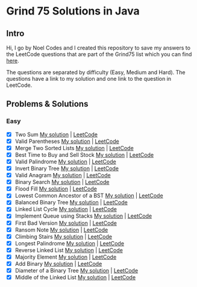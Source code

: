 # Grind 75 Solutions in Java

## Intro

Hi, I go by Noel Codes and I created this repository to save my answers to the LeetCode questions that are part of the Grind75 list which you can find [here](https://www.techinterviewhandbook.org/grind75).

The questions are separated by difficulty (Easy, Medium and Hard). The questions have a link to my solution and one link to the question in LeetCode.

## Problems & Solutions

### Easy
- [x] Two Sum [My solution](https://github.com/NoelCov/Grind75/blob/main/Easy/TwoSum/Solution.java) | [LeetCode](https://leetcode.com/problems/two-sum/)
- [x] Valid Parentheses [My solution](https://github.com/NoelCov/Grind75/blob/main/Easy/ValidParentheses/Solution.java) | [LeetCode](https://leetcode.com/problems/valid-parentheses/)
- [x] Merge Two Sorted Lists [My solution](https://github.com/NoelCov/Grind75/blob/main/Easy/MergeTwoSortedLists/Solution.java) | [LeetCode](https://leetcode.com/problems/merge-two-sorted-lists/)
- [x] Best Time to Buy and Sell Stock [My solution](https://github.com/NoelCov/Grind75/blob/main/Easy/BestTimeToBuyAndSellStock/Solution.java) | [LeetCode](https://leetcode.com/problems/best-time-to-buy-and-sell-stock/)
- [x] Valid Palindrome [My solution](https://github.com/NoelCov/Grind75/blob/main/Easy/ValidPalindrome/Solution.java) | [LeetCode](https://leetcode.com/problems/valid-palindrome/)
- [x] Invert Binary Tree [My solution](https://github.com/NoelCov/Grind75/blob/main/Easy/InvertBinaryTree/Solution.java) | [LeetCode](https://leetcode.com/problems/invert-binary-tree/)
- [x] Valid Anagram [My solution](https://github.com/NoelCov/Grind75/blob/main/Easy/ValidAnagram/Solution.java) | [LeetCode](https://leetcode.com/problems/valid-anagram/)
- [x] Binary Search [My solution](https://github.com/NoelCov/Grind75/blob/main/Easy/BinarySearch/Solution.java) | [LeetCode](https://leetcode.com/problems/binary-search/)
- [x] Flood Fill [My solution](https://github.com/NoelCov/Grind75/blob/main/Easy/FloodFill/Solution.java) | [LeetCode](https://leetcode.com/problems/flood-fill/)
- [x] Lowest Common Ancestor of a BST [My solution](https://github.com/NoelCov/Grind75/blob/main/Easy/LowestCommonAncestor/Solution.java) | [LeetCode](https://leetcode.com/problems/lowest-common-ancestor-of-a-binary-search-tree/)
- [x] Balanced Binary Tree [My solution](https://github.com/NoelCov/Grind75/blob/main/Easy/BalancedBinaryTree/Solution.java) | [LeetCode](https://leetcode.com/problems/balanced-binary-tree/)
- [x] Linked List Cycle [My solution](https://github.com/NoelCov/Grind75/blob/main/Easy/LinkedListCycle/Solution.java) | [LeetCode](https://leetcode.com/problems/linked-list-cycle/)
- [x] Implement Queue using Stacks [My solution](https://github.com/NoelCov/Grind75/blob/main/Easy/ImplementQueueUsingStacks/Solution.java) | [LeetCode](https://leetcode.com/problems/implement-queue-using-stacks/)
- [x] First Bad Version [My solution](https://github.com/NoelCov/Grind75/blob/main/Easy/FirstBadVersion/Solution.java) | [LeetCode](https://leetcode.com/problems/first-bad-version/)
- [x] Ransom Note [My solution](https://github.com/NoelCov/Grind75/blob/main/Easy/RansomNote/Solution.java) | [LeetCode](https://leetcode.com/problems/ransom-note/)
- [x] Climbing Stairs [My solution](https://github.com/NoelCov/Grind75/blob/main/Easy/ClimbingStairs/Solution.java) | [LeetCode](https://leetcode.com/problems/climbing-stairs/)
- [x] Longest Palindrome [My solution](https://github.com/NoelCov/Grind75/blob/main/Easy/LongestPalindrome/Solution.java) | [LeetCode](https://leetcode.com/problems/longest-palindrome/)
- [x] Reverse Linked List [My solution](https://github.com/NoelCov/Grind75/blob/main/Easy/ReverseLinkedList/Solution.java) | [LeetCode](https://leetcode.com/problems/reverse-linked-list/)
- [x] Majority Element [My solution](https://github.com/NoelCov/Grind75/blob/main/Easy/MajorityElement/Solution.java) | [LeetCode](https://leetcode.com/problems/majority-element/)
- [x] Add Binary [My solution](https://github.com/NoelCov/Grind75/blob/main/Easy/AddBinary/Solution.java) | [LeetCode](https://leetcode.com/problems/add-binary/)
- [x] Diameter of a Binary Tree [My solution](https://github.com/NoelCov/Grind75/blob/main/Easy/DiameterOfBinaryTree/Solution.java) | [LeetCode](https://leetcode.com/problems/diameter-of-binary-tree/)
- [x] Middle of the Linked List [My solution](https://github.com/NoelCov/Grind75/blob/main/Easy/MiddleOfTheLinkedList/Solution.java) | [LeetCode](https://leetcode.com/problems/middle-of-the-linked-list/)
